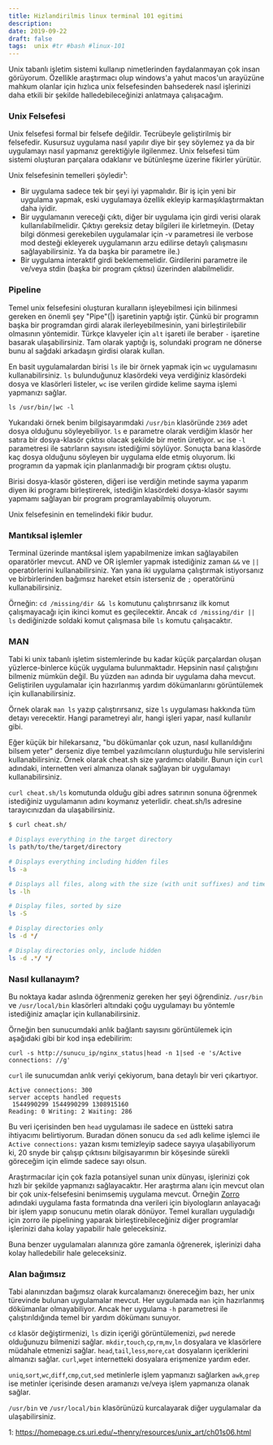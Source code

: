 ```yaml
---
title: Hizlandirilmis linux terminal 101 egitimi
description:
date: 2019-09-22 
draft: false
tags:  unix #tr #bash #linux-101
---
```



Unix tabanlı işletim sistemi kullanıp nimetlerinden faydalanmayan çok insan görüyorum. Özellikle araştırmacı olup windows'a yahut macos'un arayüzüne mahkum olanlar için hızlıca unix felsefesinden bahsederek nasıl işlerinizi daha etkili bir şekilde halledebileceğinizi anlatmaya çalışacağım.
<!--more-->
### Unix Felsefesi

Unix felsefesi formal bir felsefe değildir. Tecrübeyle geliştirilmiş bir felsefedir. Kusursuz uygulama nasıl yapılır diye bir şey söylemez ya da bir uygulamayı nasıl yapmanız gerektiğiyle ilgilenmez. Unix felsefesi tüm sistemi oluşturan parçalara odaklanır ve bütünleşme üzerine fikirler yürütür.

Unix felsefesinin temelleri şöyledir¹:

- Bir uygulama sadece tek bir şeyi iyi yapmalıdır. Bir iş için yeni bir uygulama yapmak, eski uygulamaya özellik ekleyip karmaşıklaştırmaktan daha iyidir.
- Bir uygulamanın vereceği çıktı, diğer bir uygulama için girdi verisi olarak kullanılabilmelidir. Çıktıyı gereksiz detay bilgileri ile kirletmeyin. (Detay bilgi dönmesi gerekebilen uygulamalar için -v parametresi ile verbose mod desteği ekleyerek uygulamanın arzu edilirse detaylı çalışmasını sağlayabilirsiniz. Ya da başka bir parametre ile.)
- Bir uygulama interaktif girdi beklememelidir. Girdilerini parametre ile ve/veya stdin (başka bir program çıktısı) üzerinden alabilmelidir.

### Pipeline

Temel unix felsefesini oluşturan kuralların işleyebilmesi için bilinmesi gereken en önemli şey "Pipe"(|) işaretinin yaptığı iştir. Çünkü bir programın başka bir programdan girdi alarak ilerleyebilmesinin, yani birleştirilebilir olmasının yöntemidir. Türkçe klavyeler için `alt` işareti ile beraber `-` işaretine basarak ulaşabilirsiniz. Tam olarak yaptığı iş, solundaki program ne dönerse bunu al sağdaki arkadaşın girdisi olarak kullan.

En basit uygulamalardan birisi `ls` ile bir örnek yapmak için `wc` uygulamasını kullanabilirsiniz. `ls` bulunduğunuz klasördeki veya verdiğiniz klasördeki dosya ve klasörleri listeler, `wc` ise verilen girdide kelime sayma işlemi yapmanızı sağlar. 

`ls /usr/bin/|wc -l`

Yukarıdaki örnek benim bilgisayarımdaki `/usr/bin` klasöründe `2369` adet dosya olduğunu söyleyebiliyor. `ls` e parametre olarak verdiğim klasör her satıra bir dosya-klasör çıktısı olacak şekilde bir metin üretiyor. `wc` ise `-l` parametresi ile satırların sayısını istediğimi söylüyor. Sonuçta bana klasörde kaç dosya olduğunu söyleyen bir uygulama elde etmiş oluyorum. İki programın da yapmak için planlanmadığı bir program çıktısı oluştu.

Birisi dosya-klasör gösteren, diğeri ise verdiğin metinde sayma yaparım diyen iki programı birleştirerek, istediğin klasördeki dosya-klasör sayımı yapmamı sağlayan bir program programlayabilmiş oluyorum.

Unix felsefesinin en temelindeki fikir budur. 

### Mantıksal işlemler

Terminal üzerinde mantıksal işlem yapabilmenize imkan sağlayabilen oparatörler mevcut. AND ve OR işlemler yapmak istediğiniz zaman `&&` ve `||` operatörlerini kullanabilirsiniz. Yan yana iki uygulama çalıştırmak istiyorsanız ve birbirlerinden bağımsız hareket etsin isterseniz de `;` operatörünü kullanabilirsiniz.

Örneğin: `cd /missing/dir && ls` komutunu çalıştırırsanız ilk komut çalışmayacağı için ikinci komut es geçilecektir. Ancak `cd /missing/dir || ls` dediğinizde soldaki komut çalışmasa bile `ls` komutu çalışacaktır.


### MAN

Tabi ki unix tabanlı işletim sistemlerinde bu kadar küçük parçalardan oluşan yüzlerce-binlerce küçük uygulama bulunmaktadır. Hepsinin nasıl çalıştığını bilmeniz mümkün değil. Bu yüzden `man` adında bir uygulama daha mevcut. Geliştirilen uygulamalar için hazırlanmış yardım dökümanlarını görüntülemek için kullanabilirsiniz.

Örnek olarak `man ls` yazıp çalıştırırsanız, size `ls` uygulaması hakkında tüm detayı verecektir. Hangi parametreyi alır, hangi işleri yapar, nasıl kullanılır gibi.

Eğer küçük bir hilekarsanız, "bu dökümanlar çok uzun, nasıl kullanıldığını bilsem yeter" derseniz diye tembel yazılımcıların oluşturduğu hile servislerini kullanabilirsiniz. Örnek olarak cheat.sh size yardımcı olabilir. Bunun için `curl` adındaki, internetten veri almanıza olanak sağlayan bir uygulamayı kullanabilirsiniz.

`curl cheat.sh/ls` komutunda olduğu gibi adres satırının sonuna öğrenmek istediğiniz uygulamanın adını koymanız yeterlidir. cheat.sh/ls adresine tarayıcınızdan da ulaşabilirsiniz.


```bash
$ curl cheat.sh/

# Displays everything in the target directory
ls path/to/the/target/directory

# Displays everything including hidden files
ls -a

# Displays all files, along with the size (with unit suffixes) and timestamp
ls -lh 

# Display files, sorted by size
ls -S

# Display directories only
ls -d */

# Display directories only, include hidden
ls -d .*/ */

```

### Nasıl kullanayım?

Bu noktaya kadar aslında öğrenmeniz gereken her şeyi öğrendiniz. `/usr/bin` ve `/usr/local/bin` klasörleri altındaki çoğu uygulamayı bu yöntemle istediğiniz amaçlar için kullanabilirsiniz. 

Örneğin ben sunucumdaki anlık bağlantı sayısını görüntülemek için aşağıdaki gibi bir kod inşa edebilirim:

`curl -s http://sunucu_ip/nginx_status|head -n 1|sed -e 's/Active connections: //g'`

`curl` ile sunucumdan anlık veriyi çekiyorum, bana detaylı bir veri çıkartıyor.

```
Active connections: 300
server accepts handled requests
 1544990299 1544990299 1308915160
Reading: 0 Writing: 2 Waiting: 286
```

Bu veri içerisinden ben `head` uygulaması ile sadece en üstteki satıra ihtiyacımı belirtiyorum. Buradan dönen sonucu da `sed` adlı kelime işlemci ile `Active connections:` yazan kısmı temizleyip sadece sayıya ulaşabiliyorum ki, 20 snyde bir çalışıp çıktısını bilgisayarımın bir köşesinde sürekli göreceğim için elimde sadece sayı olsun. 


Araştırmacılar için çok fazla potansiyel sunan unix dünyası, işlerinizi çok hızlı bir şekilde yapmanızı sağlayacaktır. Her araştırma alanı için mevcut olan bir çok unix-felsefesini benimsemiş uygulama mevcut. Örneğin [Zorro](https://sourceforge.net/projects/probmask/files/) adındaki uygulama fasta formatında dna verileri için biyologların anlayacağı bir işlem yapıp sonucunu metin olarak dönüyor. Temel kuralları uyguladığı için zorro ile pipelining yaparak birleştirebileceğiniz diğer programlar işlerinizi daha kolay yapabilir hale geleceksiniz. 

Buna benzer uygulamaları alanınıza göre zamanla öğrenerek, işlerinizi daha kolay halledebilir hale geleceksiniz.

### Alan bağımsız

Tabi alanınızdan bağımsız olarak kurcalamanızı önereceğim bazı, her unix türevinde bulunan uygulamalar mevcut. Her uygulamada `man` için hazırlanmış dökümanlar olmayabiliyor. Ancak her uygulama `-h` parametresi ile çalıştırıldığında temel bir yardım dökümanı sunuyor.

`cd` klasör değiştirmenizi, `ls` dizin içeriği görüntülemenizi, `pwd` nerede olduğunuzu bilmenizi sağlar. `mkdir`,`touch`,`cp`,`rm`,`mv`,`ln` dosyalara ve klasörlere müdahale etmenizi sağlar. `head`,`tail`,`less`,`more`,`cat` dosyaların içeriklerini almanızı sağlar. `curl`,`wget` internetteki dosyalara erişmenize yardım eder.

`uniq`,`sort`,`wc`,`diff`,`cmp`,`cut`,`sed` metinlerle işlem yapmanızı sağlarken `awk`,`grep` ise metinler içerisinde desen aramanızı ve/veya işlem yapmanıza olanak sağlar.

`/usr/bin` ve `/usr/local/bin` klasörünüzü kurcalayarak diğer uygulamalar da ulaşabilirsiniz.



1: https://homepage.cs.uri.edu/~thenry/resources/unix_art/ch01s06.html

